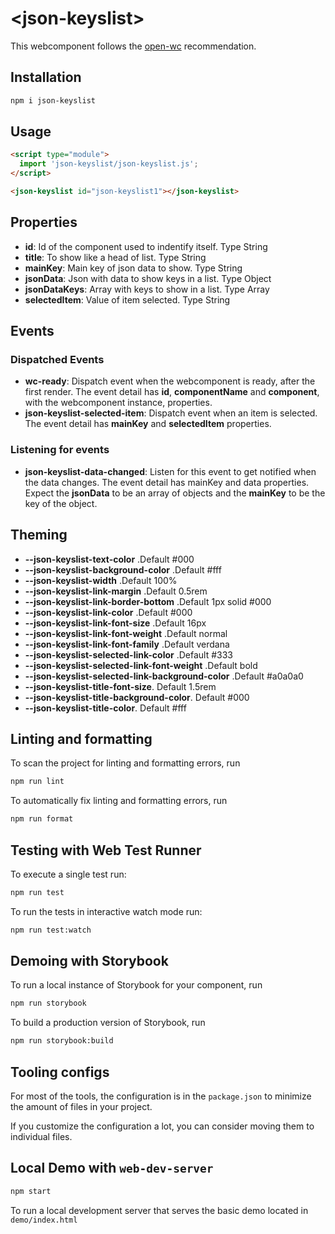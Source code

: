 # \<json-keyslist>

This webcomponent follows the [open-wc](https://github.com/open-wc/open-wc) recommendation.

## Installation

```bash
npm i json-keyslist
```

## Usage

```html
<script type="module">
  import 'json-keyslist/json-keyslist.js';
</script>

<json-keyslist id="json-keyslist1"></json-keyslist>
```

## Properties

- **id**: Id of the component used to indentify itself. Type String
- **title**: To show like a head of list. Type String
- **mainKey**: Main key of json data to show. Type String
- **jsonData**: Json with data to show keys in a list. Type Object
- **jsonDataKeys**: Array with keys to show in a list. Type Array
- **selectedItem**: Value of item selected. Type String

## Events

### Dispatched Events

- **wc-ready**: Dispatch event when the webcomponent is ready, after the first render. The event detail has **id**, **componentName** and **component**, with the webcomponent instance, properties.
- **json-keyslist-selected-item**: Dispatch event when an item is selected. The event detail has **mainKey** and **selectedItem** properties.

### Listening for events

- **json-keyslist-data-changed**: Listen for this event to get notified when the data changes. The event detail has mainKey and data properties. Expect the **jsonData** to be an array of objects and the **mainKey** to be the key of the object.

## Theming

- **--json-keyslist-text-color** .Default #000
- **--json-keyslist-background-color** .Default #fff
- **--json-keyslist-width** .Default 100%
- **--json-keyslist-link-margin** .Default 0.5rem
- **--json-keyslist-link-border-bottom** .Default 1px solid #000
- **--json-keyslist-link-color** .Default #000
- **--json-keyslist-link-font-size** .Default 16px
- **--json-keyslist-link-font-weight** .Default normal
- **--json-keyslist-link-font-family** .Default verdana
- **--json-keyslist-selected-link-color** .Default #333
- **--json-keyslist-selected-link-font-weight** .Default bold
- **--json-keyslist-selected-link-background-color** .Default #a0a0a0
- **--json-keyslist-title-font-size**. Default 1.5rem
- **--json-keyslist-title-background-color**. Default #000
- **--json-keyslist-title-color**. Default #fff

## Linting and formatting

To scan the project for linting and formatting errors, run

```bash
npm run lint
```

To automatically fix linting and formatting errors, run

```bash
npm run format
```

## Testing with Web Test Runner

To execute a single test run:

```bash
npm run test
```

To run the tests in interactive watch mode run:

```bash
npm run test:watch
```

## Demoing with Storybook

To run a local instance of Storybook for your component, run

```bash
npm run storybook
```

To build a production version of Storybook, run

```bash
npm run storybook:build
```

## Tooling configs

For most of the tools, the configuration is in the `package.json` to minimize the amount of files in your project.

If you customize the configuration a lot, you can consider moving them to individual files.

## Local Demo with `web-dev-server`

```bash
npm start
```

To run a local development server that serves the basic demo located in `demo/index.html`
